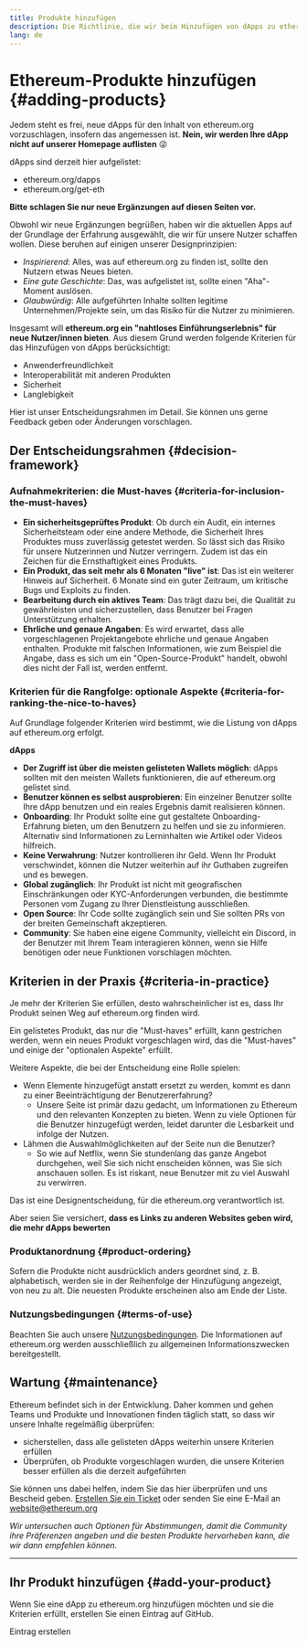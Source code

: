 ```yaml
---
title: Produkte hinzufügen
description: Die Richtlinie, die wir beim Hinzufügen von dApps zu ethereum.org verwenden
lang: de
---
```


# Ethereum-Produkte hinzufügen {#adding-products}

Jedem steht es frei, neue dApps für den Inhalt von ethereum.org vorzuschlagen, insofern das angemessen ist. **Nein, wir werden Ihre dApp nicht auf unserer Homepage auflisten** 😜

dApps sind derzeit hier aufgelistet:

- ethereum.org/dapps
- ethereum.org/get-eth

**Bitte schlagen Sie nur neue Ergänzungen auf diesen Seiten vor.**

Obwohl wir neue Ergänzungen begrüßen, haben wir die aktuellen Apps auf der Grundlage der Erfahrung ausgewählt, die wir für unsere Nutzer schaffen wollen. Diese beruhen auf einigen unserer Designprinzipien:

- _Inspirierend_: Alles, was auf ethereum.org zu finden ist, sollte den Nutzern etwas Neues bieten.
- _Eine gute Geschichte_: Das, was aufgelistet ist, sollte einen "Aha"-Moment auslösen.
- _Glaubwürdig_: Alle aufgeführten Inhalte sollten legitime Unternehmen/Projekte sein, um das Risiko für die Nutzer zu minimieren.

Insgesamt will **ethereum.org ein "nahtloses Einführungserlebnis" für neue Nutzer/innen bieten**. Aus diesem Grund werden folgende Kriterien für das Hinzufügen von dApps berücksichtigt:

- Anwenderfreundlichkeit
- Interoperabilität mit anderen Produkten
- Sicherheit
- Langlebigkeit

Hier ist unser Entscheidungsrahmen im Detail. Sie können uns gerne Feedback geben oder Änderungen vorschlagen.

## Der Entscheidungsrahmen {#decision-framework}

### Aufnahmekriterien: die Must-haves {#criteria-for-inclusion-the-must-haves}

- **Ein sicherheitsgeprüftes Produkt**: Ob durch ein Audit, ein internes Sicherheitsteam oder eine andere Methode, die Sicherheit Ihres Produktes muss zuverlässig getestet werden. So lässt sich das Risiko für unsere Nutzerinnen und Nutzer verringern. Zudem ist das ein Zeichen für die Ernsthaftigkeit eines Produkts.
- **Ein Produkt, das seit mehr als 6 Monaten "live" ist**: Das ist ein weiterer Hinweis auf Sicherheit. 6 Monate sind ein guter Zeitraum, um kritische Bugs und Exploits zu finden.
- **Bearbeitung durch ein aktives Team**: Das trägt dazu bei, die Qualität zu gewährleisten und sicherzustellen, dass Benutzer bei Fragen Unterstützung erhalten.
- **Ehrliche und genaue Angaben**: Es wird erwartet, dass alle vorgeschlagenen Projektangebote ehrliche und genaue Angaben enthalten. Produkte mit falschen Informationen, wie zum Beispiel die Angabe, dass es sich um ein "Open-Source-Produkt" handelt, obwohl dies nicht der Fall ist, werden entfernt.

### Kriterien für die Rangfolge: optionale Aspekte {#criteria-for-ranking-the-nice-to-haves}

Auf Grundlage folgender Kriterien wird bestimmt, wie die Listung von dApps auf ethereum.org erfolgt.

**dApps**

- **Der Zugriff ist über die meisten gelisteten Wallets möglich**: dApps sollten mit den meisten Wallets funktionieren, die auf ethereum.org gelistet sind.
- **Benutzer können es selbst ausprobieren**: Ein einzelner Benutzer sollte Ihre dApp benutzen und ein reales Ergebnis damit realisieren können.
- **Onboarding**: Ihr Produkt sollte eine gut gestaltete Onboarding-Erfahrung bieten, um den Benutzern zu helfen und sie zu informieren. Alternativ sind Informationen zu Lerninhalten wie Artikel oder Videos hilfreich.
- **Keine Verwahrung**: Nutzer kontrollieren ihr Geld. Wenn Ihr Produkt verschwindet, können die Nutzer weiterhin auf ihr Guthaben zugreifen und es bewegen.
- **Global zugänglich**: Ihr Produkt ist nicht mit geografischen Einschränkungen oder KYC-Anforderungen verbunden, die bestimmte Personen vom Zugang zu Ihrer Dienstleistung ausschließen.
- **Open Source**: Ihr Code sollte zugänglich sein und Sie sollten PRs von der breiten Gemeinschaft akzeptieren.
- **Community**: Sie haben eine eigene Community, vielleicht ein Discord, in der Benutzer mit Ihrem Team interagieren können, wenn sie Hilfe benötigen oder neue Funktionen vorschlagen möchten.

## Kriterien in der Praxis {#criteria-in-practice}

Je mehr der Kriterien Sie erfüllen, desto wahrscheinlicher ist es, dass Ihr Produkt seinen Weg auf ethereum.org finden wird.

Ein gelistetes Produkt, das nur die "Must-haves" erfüllt, kann gestrichen werden, wenn ein neues Produkt vorgeschlagen wird, das die "Must-haves" und einige der "optionalen Aspekte" erfüllt.

Weitere Aspekte, die bei der Entscheidung eine Rolle spielen:

- Wenn Elemente hinzugefügt anstatt ersetzt zu werden, kommt es dann zu einer Beeinträchtigung der Benutzererfahrung?
  - Unsere Seite ist primär dazu gedacht, um Informationen zu Ethereum und den relevanten Konzepten zu bieten. Wenn zu viele Optionen für die Benutzer hinzugefügt werden, leidet darunter die Lesbarkeit und infolge der Nutzen.
- Lähmen die Auswahlmöglichkeiten auf der Seite nun die Benutzer?
  - So wie auf Netflix, wenn Sie stundenlang das ganze Angebot durchgehen, weil Sie sich nicht enscheiden können, was Sie sich anschauen sollen. Es ist riskant, neue Benutzer mit zu viel Auswahl zu verwirren.

Das ist eine Designentscheidung, für die ethereum.org verantwortlich ist.

Aber seien Sie versichert, **dass es Links zu anderen Websites geben wird, die mehr dApps bewerten**

### Produktanordnung {#product-ordering}

Sofern die Produkte nicht ausdrücklich anders geordnet sind, z. B. alphabetisch, werden sie in der Reihenfolge der Hinzufügung angezeigt, von neu zu alt. Die neuesten Produkte erscheinen also am Ende der Liste.

### Nutzungsbedingungen {#terms-of-use}

Beachten Sie auch unsere [Nutzungsbedingungen](/terms-of-use/). Die Informationen auf ethereum.org werden ausschließlich zu allgemeinen Informationszwecken bereitgestellt.

## Wartung {#maintenance}

Ethereum befindet sich in der Entwicklung. Daher kommen und gehen Teams und Produkte und Innovationen finden täglich statt, so dass wir unsere Inhalte regelmäßig überprüfen:

- sicherstellen, dass alle gelisteten dApps weiterhin unsere Kriterien erfüllen
- Überprüfen, ob Produkte vorgeschlagen wurden, die unsere Kriterien besser erfüllen als die derzeit aufgeführten

Sie können uns dabei helfen, indem Sie das hier überprüfen und uns Bescheid geben. [Erstellen Sie ein Ticket](https://github.com/ethereum/ethereum-org-website/issues/new?assignees=&labels=Type%3A+Feature&template=feature_request.yaml&title=) oder senden Sie eine E-Mail an [website@ethereum.org](mailto:website@ethereum.org)

_Wir untersuchen auch Optionen für Abstimmungen, damit die Community ihre Präferenzen angeben und die besten Produkte hervorheben kann, die wir dann empfehlen können._

---

## Ihr Produkt hinzufügen {#add-your-product}

Wenn Sie eine dApp zu ethereum.org hinzufügen möchten und sie die Kriterien erfüllt, erstellen Sie einen Eintrag auf GitHub.

<ButtonLink href="https://github.com/ethereum/ethereum-org-website/issues/new?assignees=&labels=feature+%3Asparkles%3A%2Ccontent+%3Afountain_pen%3A&template=suggest_dapp.yaml">
  Eintrag erstellen
</ButtonLink>
